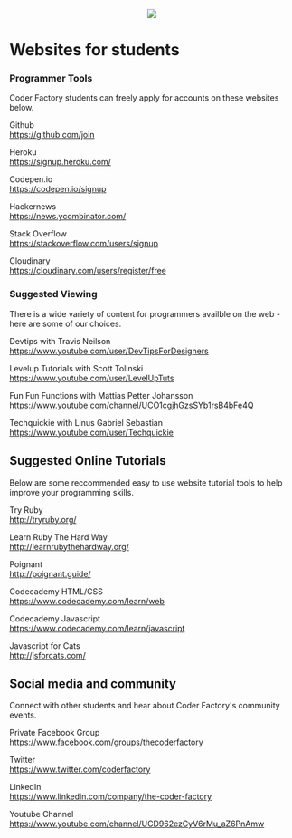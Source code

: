 <p align="center"><img src="https://github.com/coder-factory-academy/cf-guidline-css/blob/master/CFA.png"></p>


# Websites for students

### Programmer Tools
Coder Factory students can freely apply for accounts on these websites below.

Github  
  https://github.com/join


Heroku  
  https://signup.heroku.com/


Codepen.io  
  https://codepen.io/signup


Hackernews  
  https://news.ycombinator.com/


Stack Overflow  
  https://stackoverflow.com/users/signup


Cloudinary  
  https://cloudinary.com/users/register/free


### Suggested Viewing
There is a wide variety of content for programmers availble on the web - here are some of our choices.

Devtips with Travis Neilson  
  https://www.youtube.com/user/DevTipsForDesigners


Levelup Tutorials with Scott Tolinski  
  https://www.youtube.com/user/LevelUpTuts


Fun Fun Functions with Mattias Petter Johansson  
  https://www.youtube.com/channel/UCO1cgjhGzsSYb1rsB4bFe4Q


Techquickie with Linus Gabriel Sebastian  
  https://www.youtube.com/user/Techquickie

## Suggested Online Tutorials
Below are some reccommended easy to use website tutorial tools to help improve your programming skills.

Try Ruby  
  http://tryruby.org/
  
Learn Ruby The Hard Way  
  http://learnrubythehardway.org/
  
Poignant  
  http://poignant.guide/

Codecademy HTML/CSS  
  https://www.codecademy.com/learn/web

Codecademy Javascript  
  https://www.codecademy.com/learn/javascript
  
Javascript for Cats  
  http://jsforcats.com/
  

## Social media and community
Connect with other students and hear about Coder Factory's community events.
  
Private Facebook Group  
  https://www.facebook.com/groups/thecoderfactory

Twitter  
  https://www.twitter.com/coderfactory

LinkedIn  
  https://www.linkedin.com/company/the-coder-factory

Youtube Channel  
  https://www.youtube.com/channel/UCD962ezCyV6rMu_aZ6PnAmw


